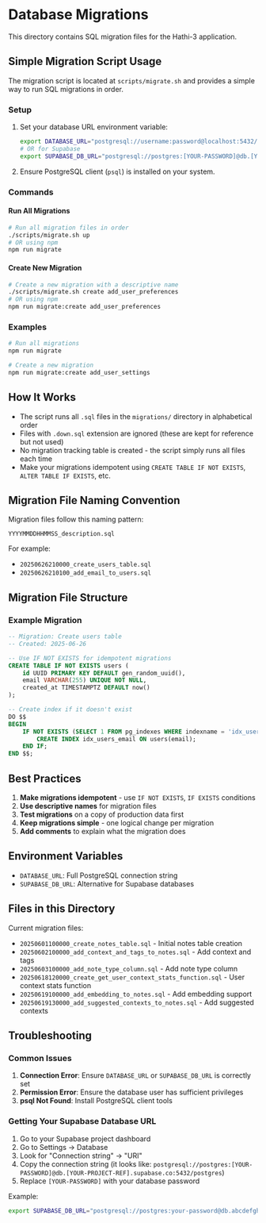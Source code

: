 # Database Migrations

This directory contains SQL migration files for the Hathi-3 application.

## Simple Migration Script Usage

The migration script is located at `scripts/migrate.sh` and provides a simple way to run SQL migrations in order.

### Setup

1. Set your database URL environment variable:
   ```bash
   export DATABASE_URL="postgresql://username:password@localhost:5432/database"
   # OR for Supabase
   export SUPABASE_DB_URL="postgresql://postgres:[YOUR-PASSWORD]@db.[YOUR-PROJECT-REF].supabase.co:5432/postgres"
   ```

2. Ensure PostgreSQL client (`psql`) is installed on your system.

### Commands

#### Run All Migrations
```bash
# Run all migration files in order
./scripts/migrate.sh up
# OR using npm
npm run migrate
```

#### Create New Migration
```bash
# Create a new migration with a descriptive name
./scripts/migrate.sh create add_user_preferences
# OR using npm
npm run migrate:create add_user_preferences
```

### Examples

```bash
# Run all migrations
npm run migrate

# Create a new migration
npm run migrate:create add_user_settings
```

## How It Works

- The script runs all `.sql` files in the `migrations/` directory in alphabetical order
- Files with `.down.sql` extension are ignored (these are kept for reference but not used)
- No migration tracking table is created - the script simply runs all files each time
- Make your migrations idempotent using `CREATE TABLE IF NOT EXISTS`, `ALTER TABLE IF EXISTS`, etc.

## Migration File Naming Convention

Migration files follow this naming pattern:
```
YYYYMMDDHHMMSS_description.sql
```

For example:
- `20250626210000_create_users_table.sql`
- `20250626210100_add_email_to_users.sql`

## Migration File Structure

### Example Migration
```sql
-- Migration: Create users table
-- Created: 2025-06-26

-- Use IF NOT EXISTS for idempotent migrations
CREATE TABLE IF NOT EXISTS users (
    id UUID PRIMARY KEY DEFAULT gen_random_uuid(),
    email VARCHAR(255) UNIQUE NOT NULL,
    created_at TIMESTAMPTZ DEFAULT now()
);

-- Create index if it doesn't exist
DO $$
BEGIN
    IF NOT EXISTS (SELECT 1 FROM pg_indexes WHERE indexname = 'idx_users_email') THEN
        CREATE INDEX idx_users_email ON users(email);
    END IF;
END $$;
```

## Best Practices

1. **Make migrations idempotent** - use `IF NOT EXISTS`, `IF EXISTS` conditions
2. **Use descriptive names** for migration files
3. **Test migrations** on a copy of production data first
4. **Keep migrations simple** - one logical change per migration
5. **Add comments** to explain what the migration does

## Environment Variables

- `DATABASE_URL`: Full PostgreSQL connection string
- `SUPABASE_DB_URL`: Alternative for Supabase databases

## Files in this Directory

Current migration files:
- `20250601100000_create_notes_table.sql` - Initial notes table creation
- `20250602100000_add_context_and_tags_to_notes.sql` - Add context and tags
- `20250603100000_add_note_type_column.sql` - Add note type column
- `20250618120000_create_get_user_context_stats_function.sql` - User context stats function
- `20250619100000_add_embedding_to_notes.sql` - Add embedding support
- `20250619130000_add_suggested_contexts_to_notes.sql` - Add suggested contexts

## Troubleshooting

### Common Issues

1. **Connection Error**: Ensure `DATABASE_URL` or `SUPABASE_DB_URL` is correctly set
2. **Permission Error**: Ensure the database user has sufficient privileges
3. **psql Not Found**: Install PostgreSQL client tools

### Getting Your Supabase Database URL

1. Go to your Supabase project dashboard
2. Go to Settings → Database
3. Look for "Connection string" → "URI"
4. Copy the connection string (it looks like: `postgresql://postgres:[YOUR-PASSWORD]@db.[YOUR-PROJECT-REF].supabase.co:5432/postgres`)
5. Replace `[YOUR-PASSWORD]` with your database password

Example:
```bash
export SUPABASE_DB_URL="postgresql://postgres:your-password@db.abcdefghijklmnop.supabase.co:5432/postgres"
```
